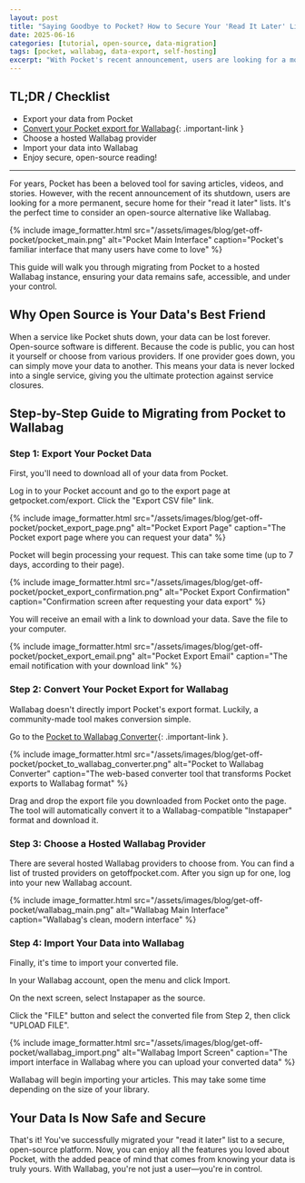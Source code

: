 ```yaml
---
layout: post
title: "Saying Goodbye to Pocket? How to Secure Your 'Read It Later' List with Open Source"
date: 2025-06-16
categories: [tutorial, open-source, data-migration]
tags: [pocket, wallabag, data-export, self-hosting]
excerpt: "With Pocket's recent announcement, users are looking for a more permanent, secure home for their 'read it later' lists. Learn how to migrate to Wallabag, an open-source alternative."
---
```


## TL;DR / Checklist

- Export your data from Pocket
- [Convert your Pocket export for Wallabag](https://benjaminoakes.github.io/pocket-to-wallabag/){: .important-link }
- Choose a hosted Wallabag provider
- Import your data into Wallabag
- Enjoy secure, open-source reading!

---


For years, Pocket has been a beloved tool for saving articles, videos, and stories. However, with the recent announcement of its shutdown, users are looking for a more permanent, secure home for their "read it later" lists. It's the perfect time to consider an open-source alternative like Wallabag.

{% include image_formatter.html src="/assets/images/blog/get-off-pocket/pocket_main.png" alt="Pocket Main Interface" caption="Pocket's familiar interface that many users have come to love" %}

This guide will walk you through migrating from Pocket to a hosted Wallabag instance, ensuring your data remains safe, accessible, and under your control.

## Why Open Source is Your Data's Best Friend

When a service like Pocket shuts down, your data can be lost forever. Open-source software is different. Because the code is public, you can host it yourself or choose from various providers. If one provider goes down, you can simply move your data to another. This means your data is never locked into a single service, giving you the ultimate protection against service closures.

## Step-by-Step Guide to Migrating from Pocket to Wallabag

### Step 1: Export Your Pocket Data

First, you'll need to download all of your data from Pocket.

Log in to your Pocket account and go to the export page at getpocket.com/export. Click the "Export CSV file" link.

{% include image_formatter.html src="/assets/images/blog/get-off-pocket/pocket_export_page.png" alt="Pocket Export Page" caption="The Pocket export page where you can request your data" %}

Pocket will begin processing your request. This can take some time (up to 7 days, according to their page).

{% include image_formatter.html src="/assets/images/blog/get-off-pocket/pocket_export_confirmation.png" alt="Pocket Export Confirmation" caption="Confirmation screen after requesting your data export" %}

You will receive an email with a link to download your data. Save the file to your computer.

{% include image_formatter.html src="/assets/images/blog/get-off-pocket/pocket_export_email.png" alt="Pocket Export Email" caption="The email notification with your download link" %}

### Step 2: Convert Your Pocket Export for Wallabag

Wallabag doesn't directly import Pocket's export format. Luckily, a community-made tool makes conversion simple.

Go to the [Pocket to Wallabag Converter](https://benjaminoakes.github.io/pocket-to-wallabag/){: .important-link }.

{% include image_formatter.html src="/assets/images/blog/get-off-pocket/pocket_to_wallabag_converter.png" alt="Pocket to Wallabag Converter" caption="The web-based converter tool that transforms Pocket exports to Wallabag format" %}

Drag and drop the export file you downloaded from Pocket onto the page. The tool will automatically convert it to a Wallabag-compatible "Instapaper" format and download it.

### Step 3: Choose a Hosted Wallabag Provider

There are several hosted Wallabag providers to choose from. You can find a list of trusted providers on getoffpocket.com. After you sign up for one, log into your new Wallabag account.

{% include image_formatter.html src="/assets/images/blog/get-off-pocket/wallabag_main.png" alt="Wallabag Main Interface" caption="Wallabag's clean, modern interface" %}

### Step 4: Import Your Data into Wallabag

Finally, it's time to import your converted file.

In your Wallabag account, open the menu and click Import.

On the next screen, select Instapaper as the source.

Click the "FILE" button and select the converted file from Step 2, then click "UPLOAD FILE".

{% include image_formatter.html src="/assets/images/blog/get-off-pocket/wallabag_import.png" alt="Wallabag Import Screen" caption="The import interface in Wallabag where you can upload your converted data" %}

Wallabag will begin importing your articles. This may take some time depending on the size of your library.

## Your Data Is Now Safe and Secure

That's it! You've successfully migrated your "read it later" list to a secure, open-source platform. Now, you can enjoy all the features you loved about Pocket, with the added peace of mind that comes from knowing your data is truly yours. With Wallabag, you're not just a user—you're in control.
